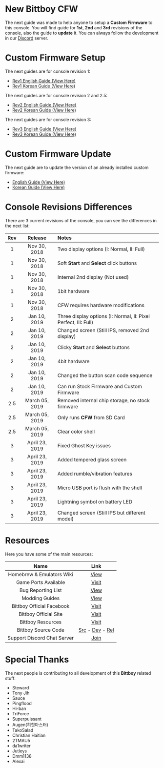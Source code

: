 # New Bittboy CFW

The next guide was made to help anyone to setup a **Custom Firmware** to this console. You will find guide for **1st**, **2nd** and **3rd** revisions of the console, also the guide to **update** it. You can always follow the development in our [Discord](https://discord.me/retrogamehandhelds) server.

# Custom Firmware Setup

The next guides are for console revision 1:

- [Rev1 English Guide (View Here)](https://github.com/TriForceX/New-Bittboy-CFW/blob/master/Rev1-Guide-EN.md)
- [Rev1 Korean Guide (View Here)](https://github.com/TriForceX/New-Bittboy-CFW/blob/master/Rev1-Guide-KO.md)

The next guides are for console revision 2 and 2.5:

- [Rev2 English Guide (View Here)](https://github.com/TriForceX/New-Bittboy-CFW/blob/master/Rev2-Guide-EN.md)
- [Rev2 Korean Guide (View Here)](https://github.com/TriForceX/New-Bittboy-CFW/blob/master/Rev2-Guide-KO.md)

The next guides are for console revision 3:

- [Rev3 English Guide (View Here)](https://github.com/TriForceX/New-Bittboy-CFW/blob/master/Rev3-Guide-EN.md)
- [Rev3 Korean Guide (View Here)](https://github.com/TriForceX/New-Bittboy-CFW/blob/master/Rev3-Guide-KO.md)

# Custom Firmware Update

The next guide are to update the version of an already installed custom firmware:

- [English Guide (View Here)](https://github.com/TriForceX/New-Bittboy-CFW/blob/master/Update-CFW-EN.md)
- [Korean Guide (View Here)](https://github.com/TriForceX/New-Bittboy-CFW/blob/master/Update-CFW-KO.md)

# Console Revisions Differences

There are 3 current revisions of the console, you can see the differences in the next list:

Rev | Release | Notes
:------------: | :------------: | :------------
1 | Nov 30, 2018 | Two display options (I: Normal, II: Full)
1 | Nov 30, 2018 | Soft **Start** and **Select** click buttons
1 | Nov 30, 2018 | Internal 2nd display (Not used)
1 | Nov 30, 2018 | 1bit hardware
1 | Nov 30, 2018 | CFW requires hardware modifications
2 | Jan 10, 2019 | Three display options (I: Normal, II: Pixel Perfect, III: Full)
2 | Jan 10, 2019 | Changed screen (Still IPS, removed 2nd display)
2 | Jan 10, 2019 | Clicky **Start** and **Select** buttons
2 | Jan 10, 2019 | 4bit hardware
2 | Jan 10, 2019 | Changed the button scan code sequence
2 | Jan 10, 2019 | Can run Stock Firmware and Custom Firmware
2.5 | March 05, 2019 | Removed internal chip storage, no stock firmware
2.5 | March 05, 2019 | Only runs **CFW** from SD Card
2.5 | March 05, 2019 | Clear color shell
3 | April 23, 2019 | Fixed Ghost Key issues
3 | April 23, 2019 | Added tempered glass screen
3 | April 23, 2019 | Added rumble/vibration features
3 | April 23, 2019 | Micro USB port is flush with the shell
3 | April 23, 2019 | Lightning symbol on battery LED
3 | April 23, 2019 | Changed screen (Still IPS but different model)

# Resources

Here you have some of the main resources:

Name | Link
:------------: | :------------:
Homebrew & Emulators Wiki | [View](https://github.com/TriForceX/NewBittboyCFW/wiki)
Game Ports Available | [Visit](https://gameblabla.nl/files/ipk/bittboy)
Bug Reporting List | [View](https://github.com/TriForceX/NewBittboyCFW/wiki/Bug-Reporting)
Modding Guides | [View](https://github.com/TriForceX/New-Bittboy-CFW/tree/master/modding)
Bittboy Official Facebook | [Visit](https://www.facebook.com/groups/bittboy)
Bittboy Official Site | [Visit](https://www.bittboy.com)
Bittboy Resources | [Visit](https://mega.nz/#F!Mtx2TQgY!NemldbLY3j-3DrSgntLFXQ!U4wy1KLb)
Bittboy Source Code | [Src](https://github.com/steward-fu/miyoo_src) - [Dev](https://github.com/steward-fu/miyoo_dev) - [Rel](https://github.com/steward-fu/miyoo_rel)
Support Discord Chat Server | [Join](https://discord.me/retrogamehandhelds)

# Special Thanks

The next people is contributing to all development of this **Bittboy** related stuff:

- Steward
- Tony Jih
- Sauce
- Pingflood
- Hi-ban
- TriForce
- Superpuissant
- Augen(히힛마스터)
- TakoSalad
- Christian Haitian
- 2TMAU5
- da1writer
- Jutleys
- Dmm1138
- Alexai
